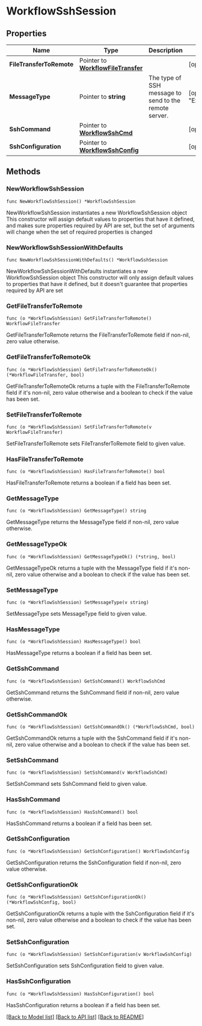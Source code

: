 # WorkflowSshSession

## Properties

Name | Type | Description | Notes
------------ | ------------- | ------------- | -------------
**FileTransferToRemote** | Pointer to [**WorkflowFileTransfer**](workflow.FileTransfer.md) |  | [optional] 
**MessageType** | Pointer to **string** | The type of SSH message to send to the remote server. | [optional] [default to "ExecuteCommand"]
**SshCommand** | Pointer to [**WorkflowSshCmd**](workflow.SshCmd.md) |  | [optional] 
**SshConfiguration** | Pointer to [**WorkflowSshConfig**](workflow.SshConfig.md) |  | [optional] 

## Methods

### NewWorkflowSshSession

`func NewWorkflowSshSession() *WorkflowSshSession`

NewWorkflowSshSession instantiates a new WorkflowSshSession object
This constructor will assign default values to properties that have it defined,
and makes sure properties required by API are set, but the set of arguments
will change when the set of required properties is changed

### NewWorkflowSshSessionWithDefaults

`func NewWorkflowSshSessionWithDefaults() *WorkflowSshSession`

NewWorkflowSshSessionWithDefaults instantiates a new WorkflowSshSession object
This constructor will only assign default values to properties that have it defined,
but it doesn't guarantee that properties required by API are set

### GetFileTransferToRemote

`func (o *WorkflowSshSession) GetFileTransferToRemote() WorkflowFileTransfer`

GetFileTransferToRemote returns the FileTransferToRemote field if non-nil, zero value otherwise.

### GetFileTransferToRemoteOk

`func (o *WorkflowSshSession) GetFileTransferToRemoteOk() (*WorkflowFileTransfer, bool)`

GetFileTransferToRemoteOk returns a tuple with the FileTransferToRemote field if it's non-nil, zero value otherwise
and a boolean to check if the value has been set.

### SetFileTransferToRemote

`func (o *WorkflowSshSession) SetFileTransferToRemote(v WorkflowFileTransfer)`

SetFileTransferToRemote sets FileTransferToRemote field to given value.

### HasFileTransferToRemote

`func (o *WorkflowSshSession) HasFileTransferToRemote() bool`

HasFileTransferToRemote returns a boolean if a field has been set.

### GetMessageType

`func (o *WorkflowSshSession) GetMessageType() string`

GetMessageType returns the MessageType field if non-nil, zero value otherwise.

### GetMessageTypeOk

`func (o *WorkflowSshSession) GetMessageTypeOk() (*string, bool)`

GetMessageTypeOk returns a tuple with the MessageType field if it's non-nil, zero value otherwise
and a boolean to check if the value has been set.

### SetMessageType

`func (o *WorkflowSshSession) SetMessageType(v string)`

SetMessageType sets MessageType field to given value.

### HasMessageType

`func (o *WorkflowSshSession) HasMessageType() bool`

HasMessageType returns a boolean if a field has been set.

### GetSshCommand

`func (o *WorkflowSshSession) GetSshCommand() WorkflowSshCmd`

GetSshCommand returns the SshCommand field if non-nil, zero value otherwise.

### GetSshCommandOk

`func (o *WorkflowSshSession) GetSshCommandOk() (*WorkflowSshCmd, bool)`

GetSshCommandOk returns a tuple with the SshCommand field if it's non-nil, zero value otherwise
and a boolean to check if the value has been set.

### SetSshCommand

`func (o *WorkflowSshSession) SetSshCommand(v WorkflowSshCmd)`

SetSshCommand sets SshCommand field to given value.

### HasSshCommand

`func (o *WorkflowSshSession) HasSshCommand() bool`

HasSshCommand returns a boolean if a field has been set.

### GetSshConfiguration

`func (o *WorkflowSshSession) GetSshConfiguration() WorkflowSshConfig`

GetSshConfiguration returns the SshConfiguration field if non-nil, zero value otherwise.

### GetSshConfigurationOk

`func (o *WorkflowSshSession) GetSshConfigurationOk() (*WorkflowSshConfig, bool)`

GetSshConfigurationOk returns a tuple with the SshConfiguration field if it's non-nil, zero value otherwise
and a boolean to check if the value has been set.

### SetSshConfiguration

`func (o *WorkflowSshSession) SetSshConfiguration(v WorkflowSshConfig)`

SetSshConfiguration sets SshConfiguration field to given value.

### HasSshConfiguration

`func (o *WorkflowSshSession) HasSshConfiguration() bool`

HasSshConfiguration returns a boolean if a field has been set.


[[Back to Model list]](../README.md#documentation-for-models) [[Back to API list]](../README.md#documentation-for-api-endpoints) [[Back to README]](../README.md)


